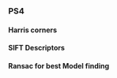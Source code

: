 <h3 >PS4 </h3> 
<h4>Harris corners  </h4>
<h4>SIFT Descriptors   </h4>
<h4>Ransac for best Model finding </h4>
